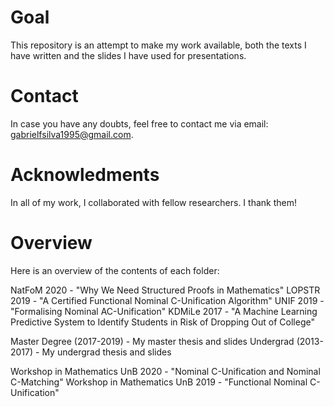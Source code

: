 # Goal
This repository is an attempt to make my work available, both the texts I have
written and the slides I have used for presentations. 

# Contact
In case you have any doubts, feel free to contact me via email:
gabrielfsilva1995@gmail.com.

# Acknowledments
In all of my work, I collaborated with fellow researchers. I thank them!

# Overview
Here is an overview of the contents of each folder: 

NatFoM 2020 - "Why We Need Structured Proofs in Mathematics"
LOPSTR 2019 - "A Certified Functional Nominal C-Unification Algorithm"
UNIF 2019 - "Formalising Nominal AC-Unification"
KDMiLe 2017 - "A Machine Learning Predictive System to Identify Students in Risk of
          Dropping Out of College"

Master Degree (2017-2019) - My master thesis and slides
Undergrad (2013-2017) - My undergrad thesis and slides

Workshop in Mathematics UnB 2020 - "Nominal C-Unification and Nominal C-Matching"
Workshop in Mathematics UnB 2019 - "Functional Nominal C-Unification"
